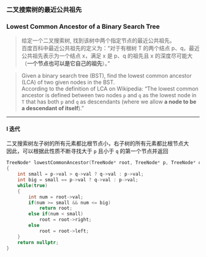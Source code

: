 ### 二叉搜索树的最近公共祖先
### Lowest Common Ancestor of a Binary Search Tree

> 给定一个二叉搜索树, 找到该树中两个指定节点的最近公共祖先。  
> 百度百科中最近公共祖先的定义为：“对于有根树 T 的两个结点 p、q，最近公共祖先表示为一个结点 x，满足 x 是 p、q 的祖先且 x 的深度尽可能大（**一个节点也可以是它自己的祖先**）。”  

> Given a binary search tree (BST), find the lowest common ancestor (LCA) of two given nodes in the BST.  
> According to the definition of LCA on Wikipedia: “The lowest common ancestor is defined between two nodes `p` and `q` as the lowest node in `T` that has both `p` and `q` as descendants (where we allow **a node to be a descendant of itself**).”  

----------

#### I 迭代

二叉搜索树左子树的所有元素都比根节点小，右子树的所有元素都比根节点大  
因此，可以根据此性质不断寻找大于 `p` 且小于 `q` 的第一个节点并返回

```cpp
TreeNode* lowestCommonAncestor(TreeNode* root, TreeNode* p, TreeNode* q) 
{
    int small = p->val > q->val ? q->val : p->val;
    int big = small == p->val ? q->val : p->val;
    while(true)
    {
        int num = root->val;
        if(num >= small && num <= big)
            return root;
        else if(num < small)
            root = root->right;
        else
            root = root->left;
    }
    return nullptr;
}
```
